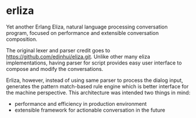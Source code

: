 # erliza
Yet another Erlang Eliza, natural language processing conversation program, focused on performance 
and extensible conversation composition.

The original lexer and parser credit goes to https://github.com/edinhui/eliza.git. Unlike other many eliza implementations,
having parser for script provides easy user interface to compose and modify the conversations.

Erliza, however, instead of using same parser to process the dialog input, generates the pattern match-based rule engine
which is better interface for the machine perspective. This architecture was intended two things in mind:

- performance and efficiency in production environment
- extensible framework for actionable conversation in the future
